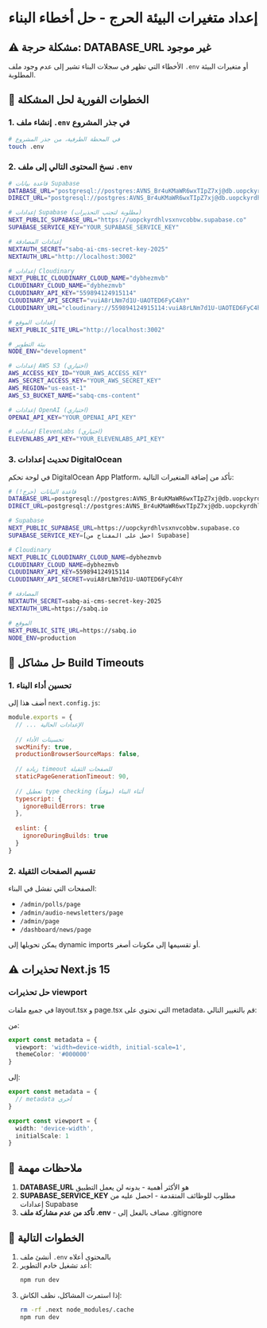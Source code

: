 # إعداد متغيرات البيئة الحرج - حل أخطاء البناء

## ⚠️ مشكلة حرجة: DATABASE_URL غير موجود

الأخطاء التي تظهر في سجلات البناء تشير إلى عدم وجود ملف `.env` أو متغيرات البيئة المطلوبة.

## 🚨 الخطوات الفورية لحل المشكلة

### 1. إنشاء ملف `.env` في جذر المشروع

```bash
# في المحطة الطرفية، من جذر المشروع
touch .env
```

### 2. نسخ المحتوى التالي إلى ملف `.env`

```bash
# قاعدة بيانات Supabase
DATABASE_URL="postgresql://postgres:AVNS_Br4uKMaWR6wxTIpZ7xj@db.uopckyrdhlvsxnvcobbw.supabase.co:5432/postgres"
DIRECT_URL="postgresql://postgres:AVNS_Br4uKMaWR6wxTIpZ7xj@db.uopckyrdhlvsxnvcobbw.supabase.co:5432/postgres"

# إعدادات Supabase (مطلوبة لتجنب التحذيرات)
NEXT_PUBLIC_SUPABASE_URL="https://uopckyrdhlvsxnvcobbw.supabase.co"
SUPABASE_SERVICE_KEY="YOUR_SUPABASE_SERVICE_KEY"

# إعدادات المصادقة
NEXTAUTH_SECRET="sabq-ai-cms-secret-key-2025"
NEXTAUTH_URL="http://localhost:3002"

# إعدادات Cloudinary
NEXT_PUBLIC_CLOUDINARY_CLOUD_NAME="dybhezmvb"
CLOUDINARY_CLOUD_NAME="dybhezmvb"
CLOUDINARY_API_KEY="559894124915114"
CLOUDINARY_API_SECRET="vuiA8rLNm7d1U-UAOTED6FyC4hY"
CLOUDINARY_URL="cloudinary://559894124915114:vuiA8rLNm7d1U-UAOTED6FyC4hY@dybhezmvb"

# إعدادات الموقع
NEXT_PUBLIC_SITE_URL="http://localhost:3002"

# بيئة التطوير
NODE_ENV="development"

# إعدادات AWS S3 (اختياري)
AWS_ACCESS_KEY_ID="YOUR_AWS_ACCESS_KEY"
AWS_SECRET_ACCESS_KEY="YOUR_AWS_SECRET_KEY"
AWS_REGION="us-east-1"
AWS_S3_BUCKET_NAME="sabq-cms-content"

# إعدادات OpenAI (اختياري)
OPENAI_API_KEY="YOUR_OPENAI_API_KEY"

# إعدادات ElevenLabs (اختياري)
ELEVENLABS_API_KEY="YOUR_ELEVENLABS_API_KEY"
```

### 3. تحديث إعدادات DigitalOcean

في لوحة تحكم DigitalOcean App Platform، تأكد من إضافة المتغيرات التالية:

```bash
# قاعدة البيانات (حرج!)
DATABASE_URL=postgresql://postgres:AVNS_Br4uKMaWR6wxTIpZ7xj@db.uopckyrdhlvsxnvcobbw.supabase.co:5432/postgres
DIRECT_URL=postgresql://postgres:AVNS_Br4uKMaWR6wxTIpZ7xj@db.uopckyrdhlvsxnvcobbw.supabase.co:5432/postgres

# Supabase
NEXT_PUBLIC_SUPABASE_URL=https://uopckyrdhlvsxnvcobbw.supabase.co
SUPABASE_SERVICE_KEY=[احصل على المفتاح من Supabase]

# Cloudinary
NEXT_PUBLIC_CLOUDINARY_CLOUD_NAME=dybhezmvb
CLOUDINARY_CLOUD_NAME=dybhezmvb
CLOUDINARY_API_KEY=559894124915114
CLOUDINARY_API_SECRET=vuiA8rLNm7d1U-UAOTED6FyC4hY

# المصادقة
NEXTAUTH_SECRET=sabq-ai-cms-secret-key-2025
NEXTAUTH_URL=https://sabq.io

# الموقع
NEXT_PUBLIC_SITE_URL=https://sabq.io
NODE_ENV=production
```

## 🔧 حل مشاكل Build Timeouts

### 1. تحسين أداء البناء

أضف هذا إلى `next.config.js`:

```javascript
module.exports = {
  // ... الإعدادات الحالية
  
  // تحسينات الأداء
  swcMinify: true,
  productionBrowserSourceMaps: false,
  
  // زيادة timeout للصفحات الثقيلة
  staticPageGenerationTimeout: 90,
  
  // تعطيل type checking أثناء البناء (مؤقتاً)
  typescript: {
    ignoreBuildErrors: true
  },
  
  eslint: {
    ignoreDuringBuilds: true
  }
}
```

### 2. تقسيم الصفحات الثقيلة

الصفحات التي تفشل في البناء:
- `/admin/polls/page`
- `/admin/audio-newsletters/page`
- `/admin/page`
- `/dashboard/news/page`

يمكن تحويلها إلى dynamic imports أو تقسيمها إلى مكونات أصغر.

## ⚠️ تحذيرات Next.js 15

### حل تحذيرات viewport

في جميع ملفات layout.tsx و page.tsx التي تحتوي على metadata، قم بالتغيير التالي:

من:
```typescript
export const metadata = {
  viewport: 'width=device-width, initial-scale=1',
  themeColor: '#000000'
}
```

إلى:
```typescript
export const metadata = {
  // metadata أخرى
}

export const viewport = {
  width: 'device-width',
  initialScale: 1
}
```

## 📝 ملاحظات مهمة

1. **DATABASE_URL** هو الأكثر أهمية - بدونه لن يعمل التطبيق
2. **SUPABASE_SERVICE_KEY** مطلوب للوظائف المتقدمة - احصل عليه من إعدادات Supabase
3. **تأكد من عدم مشاركة ملف .env** - مضاف بالفعل إلى .gitignore

## 🚀 الخطوات التالية

1. أنشئ ملف `.env` بالمحتوى أعلاه
2. أعد تشغيل خادم التطوير:
   ```bash
   npm run dev
   ```
3. إذا استمرت المشاكل، نظف الكاش:
   ```bash
   rm -rf .next node_modules/.cache
   npm run dev
   ``` 
